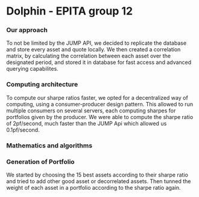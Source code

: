 # Dolphin - EPITA group 12

###  Our approach
To not be limited by the JUMP API, we decided to replicate the database and store every asset and quote locally.
We then created a correlation matrix, by calculating the correlation between each asset over the designated
period, and stored it in database for fast access and advanced querying capabilites.

### Computing architecture
To compute our sharpe ratios faster, we opted for a decentralized way of computing, using a consumer-producer design pattern.
This allowed to run multiple consumers on several servers, each computing sharpes for portfolios given by the producer. 
We were able to compute the sharpe ratio of 2pf/second, much faster than the JUMP Api which allowed us 0.1pf/second.

### Mathematics and algorithms

### Generation of Portfolio
We started by choosing the 15 best assets according to their sharpe ratio and tried to add other good asset or decorrelated
assets. Then tunned the weight of each asset in a portfolio according to the sharpe ratio again.
